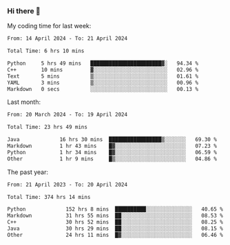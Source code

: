 ### Hi there 👋

My coding time for last week:

<!--START_SECTION:week-->

```txt
From: 14 April 2024 - To: 21 April 2024

Total Time: 6 hrs 10 mins

Python     5 hrs 49 mins   ███████████████████████▓░   94.34 %
C++        10 mins         ▓░░░░░░░░░░░░░░░░░░░░░░░░   02.96 %
Text       5 mins          ▒░░░░░░░░░░░░░░░░░░░░░░░░   01.61 %
YAML       3 mins          ▒░░░░░░░░░░░░░░░░░░░░░░░░   00.96 %
Markdown   0 secs          ░░░░░░░░░░░░░░░░░░░░░░░░░   00.13 %
```

<!--END_SECTION:week-->

Last month:

<!--START_SECTION:month-->

```txt
From: 20 March 2024 - To: 19 April 2024

Total Time: 23 hrs 49 mins

Java             16 hrs 30 mins  █████████████████▒░░░░░░░   69.30 %
Markdown         1 hr 43 mins    █▓░░░░░░░░░░░░░░░░░░░░░░░   07.23 %
Python           1 hr 34 mins    █▓░░░░░░░░░░░░░░░░░░░░░░░   06.59 %
Other            1 hr 9 mins     █▒░░░░░░░░░░░░░░░░░░░░░░░   04.86 %
```

<!--END_SECTION:month-->

The past year:

<!--START_SECTION:year-->

```txt
From: 21 April 2023 - To: 20 April 2024

Total Time: 374 hrs 14 mins

Python             152 hrs 8 mins  ██████████░░░░░░░░░░░░░░░   40.65 %
Markdown           31 hrs 55 mins  ██░░░░░░░░░░░░░░░░░░░░░░░   08.53 %
C++                30 hrs 52 mins  ██░░░░░░░░░░░░░░░░░░░░░░░   08.25 %
Java               30 hrs 29 mins  ██░░░░░░░░░░░░░░░░░░░░░░░   08.15 %
Other              24 hrs 11 mins  █▓░░░░░░░░░░░░░░░░░░░░░░░   06.46 %
```

<!--END_SECTION:year-->
